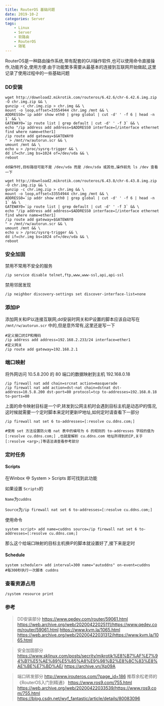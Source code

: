 ```yaml
---
title: RouterOS 基础问题
date: 2019-10-2
categories: Server
tags:
    - Linux
    - Server
    - 软路由
    - RouterOS
    - 随笔
---
```


RouterOS是一种路由操作系统,带有配套的GUI操作软件,也可以使用命令直接操作,功能齐全,使用方便.由于功能繁多需要从最基本的连接到互联网开始做起,这里记录了使用过程中的一些基础问题

<!--more-->

### DD安装

```
wget http://download2.mikrotik.com/routeros/6.42.6/chr-6.42.6.img.zip -O chr.img.zip && \
gunzip -c chr.img.zip > chr.img && \
mount -o loop,offset=33554944 chr.img /mnt && \
ADDRESS0=`ip addr show eth0 | grep global | cut -d' ' -f 6 | head -n 1` && \
GATEWAY0=`ip route list | grep default | cut -d' ' -f 3` && \
echo "/ip address add address=$ADDRESS0 interface=[/interface ethernet find where name=ether1]
/ip route add gateway=$GATEWAY0
" > /mnt/rw/autorun.scr && \
umount /mnt && \
echo u > /proc/sysrq-trigger && \
dd if=chr.img bs=1024 of=/dev/vda && \
reboot
```
```
dd操作时,目标路径可能不是 /dev/vda 而是 /dev/sda 或其他,操作前先 ls /dev 查看一下
```

```
wget http://download2.mikrotik.com/routeros/6.43.8/chr-6.43.8.img.zip -O chr.img.zip && \
gunzip -c chr.img.zip > chr.img && \
mount -o loop,offset=33554944 chr.img /mnt && \
ADDRESS0=`ip addr show eth0 | grep global | cut -d' ' -f 6 | head -n 1` && \
GATEWAY0=`ip route list | grep default | cut -d' ' -f 3` && \
echo "/ip address add address=$ADDRESS0 interface=[/interface ethernet find where name=ether1]
/ip route add gateway=$GATEWAY0
" > /mnt/rw/autorun.scr && \
umount /mnt && \
echo u > /proc/sysrq-trigger && \
dd if=chr.img bs=1024 of=/dev/vda && \
reboot
```

### 安全加固

禁用不常用不安全的服务

```
/ip service disable telnet,f​​tp,www,www-ssl,api,api-ssl
```

禁用邻居发现

```
/ip neighbor discovery-settings set discover-interface-list=none
```

### 添加IP

添加网关和IP以连接互联网,dd安装时网关和IP设置的脚本应该自动写在 ``/mnt/rw/autorun.scr`` 中的,但是意外常有,这里还是写一下

```
#定义接口的IP和掩码
/ip address add address=192.168.2.233/24 interface=ether1
#定义网关
/ip route add gateway=192.168.2.1
```

### 端口映射

将外网访问 10.5.8.200 的 80 端口的数据映射到主机 192.168.0.18

```
/ip firewall nat add chain=srcnat action=masquerade
/ip firewall nat add action=dst-nat chain=dstnat dst-address=10.5.8.200 dst-port=80 protocol=tcp to-addresses=192.168.0.18 to-ports=80
```

上面的命令映射目标是一个IP,转发到公网主机时会遇到目标主机是动态IP的情况,这时候就需要一个定时脚本来定时更新IP地址,如何定时请查看下一部分

```
/ip firewall nat set 6 to-addresses=[:resolve cu.ddns.com;]

#使用 set 方法设置防火墙 nat 表中的编号为 6 的规则的 to-addresses 字段的值为 [:resolve cu.ddns.com;] ,也就是解析 cu.ddns.com 地址所得到的IP,关于[:resolve <arg>;]等语法请查看参考部分
```

### 定时任务

#### Scripts

在Winbox 中 System > Scripts 即可找到此功能

如果设置 ``Scripts``的

``Name``为``cuddns``

``Source``为``/ip firewall nat set 6 to-addresses=[:resolve cu.ddns.com;]``

使用命令

```
system script> add name=cuddns source=/ip firewall nat set 6 to-addresses=[:resolve cu.ddns.com;]
```

那么这个给端口映射的目标主机换IP的脚本就设置好了,接下来是定时


#### Schedule

```
system scheduler> add interval=300 name="autoddns" on-event=cuddns
#每300秒执行一次脚本 cuddns
```

### 查看资源占用

```
/system resource print
```
### 参考

> DD安装部分
> https://www.qedev.com/router/59061.html https://web.archive.org/web/20200422025111/https://www.qedev.com/router/59061.html
> https://www.kvm.la/1065.html https://web.archive.org/web/20200422031312/https://www.kvm.la/1065.html

> 安全加固部分
> https://www.sklinux.com/posts/secrity/mikrotik%E8%B7%AF%E7%94%B1%E5%AE%89%E5%85%A8%E9%98%B2%E8%8C%83%E8%AE%BE%E7%BD%AE/ https://archive.vn/Xp09A

> 端口转发部分
> http://www.irouteros.com/?page_id=186 推荐余松老师的 《RouterOS入门到精通》
> https://www.ros9.com/755.html https://web.archive.org/web/20200422033539/https://www.ros9.com/755.html https://blog.csdn.net/wyf_fantastic/article/details/80083096
> 

